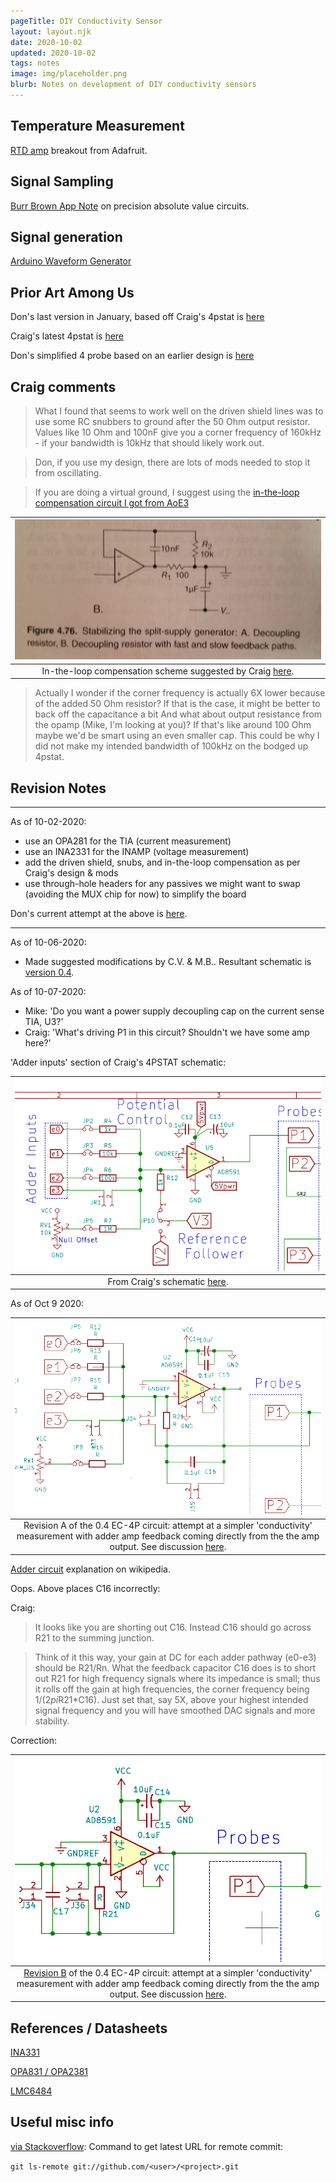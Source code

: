 ```yaml
---
pageTitle: DIY Conductivity Sensor
layout: layout.njk
date: 2020-10-02
updated: 2020-10-02
tags: notes 
image: img/placeholder.png
blurb: Notes on development of DIY conductivity sensors
---
```


## Temperature Measurement

[RTD amp](https://learn.adafruit.com/adafruit-max31865-rtd-pt100-amplifier) breakout from Adafruit. 

## Signal Sampling

[Burr Brown App Note](https://www.ti.com/lit/an/sboa068/sboa068.pdf?ts=1601648370947&ref_url=https%253A%252F%252Fwww.google.com%252F) on precision absolute value circuits.

## Signal generation

[Arduino Waveform Generator](https://www.instructables.com/Arduino-Waveform-Generator/)

## Prior Art Among Us

Don's last version in January, based off Craig's 4pstat is [here](https://gitlab.com/p-v-o-s/echem/4pstat/-/blob/4p-v1/kicad-pcb/pdf/4pstat.pdf)

Craig's latest 4pstat is [here](https://gitlab.com/p-v-o-s/echem/4pstat/-/blob/master/kicad-pcb/pdf/4pstat.pdf)

Don's simplified 4 probe based on an earlier design is [here](https://gitlab.com/p-v-o-s/echem/ec-4p/-/blob/master/v_0.1/four_probe.pdf)

## Craig comments

> What I found that seems to work well on the driven shield lines was to use some RC snubbers to ground after the 50 Ohm output resistor.  Values like 10 Ohm and 100nF give you a corner frequency of 160kHz - if your bandwidth is 10kHz that should likely work out.

> Don, if you use my design, there are lots of mods needed to stop it from oscillating.

> If you are doing a virtual ground, I suggest using the [in-the-loop compensation circuit I got from AoE3](https://gitlab.com/p-v-o-s/echem/4pstat/-/issues/7#note_364944285)

|[ ![fig2](/img/intheloop.jpg)](/img/intheloop.jpg)|
|:--:|
| In-the-loop compensation scheme suggested by Craig [here](https://gitlab.com/p-v-o-s/echem/4pstat/-/issues/7#note_364944285). |

> Actually I wonder if the corner frequency is actually 6X lower because of the added 50 Ohm resistor? If that is the case, it might be better to back off the capacitance a bit And what about output resistance from the opamp (Mike, I'm looking at you)? If that's like around 100 Ohm maybe we'd be smart using an even smaller cap. This could be why I did not make my intended bandwidth of 100kHz on the bodged up 4pstat.

## Revision Notes

----

As of 10-02-2020:

- use an OPA281 for the TIA (current measurement)
- use an INA2331 for the INAMP (voltage measurement)
- add the driven shield, snubs, and in-the-loop compensation as per Craig's design & mods
- use through-hole headers for any passives we might want to swap (avoiding the MUX chip for now) to simplify the board

Don's current attempt at the above is [here](https://gitlab.com/p-v-o-s/echem/ec-4p/-/blob/master/v_0.3/pdf/ec-4p.pdf).

----

As of 10-06-2020:

- Made suggested modifications by C.V. & M.B..  Resultant schematic is [version 0.4](https://gitlab.com/p-v-o-s/echem/ec-4p/-/blob/master/v_0.4/pdf/ec-4p.pdf).

As of 10-07-2020:

- Mike: 'Do you want a power supply decoupling cap on the current sense TIA, U3?'
- Craig: 'What's driving P1 in this circuit?  Shouldn't we have some amp here?'

'Adder inputs' section of Craig's 4PSTAT schematic:

|[ ![fig2](/img/conductivity/adder_inputs.png)](/img/conductivity/adder_inputs.png)|
|:--:|
| From Craig's schematic [here](https://gitlab.com/p-v-o-s/echem/4pstat/-/blob/master/kicad-pcb/pdf/4pstat.pdf). |


As of Oct 9 2020:

|[ ![fig2](/img/conductivity/p1_feedback_circuit.png)](/img/conductivity/p1_feedback_circuit.png)|
|:--:|
| Revision A of the 0.4 EC-4P circuit: attempt at a simpler 'conductivity' measurement with adder amp feedback coming directly from the the amp output. See discussion [here](https://gitlab.com/p-v-o-s/echem/ec-4p/-/issues/6#note_427124136). |


[Adder circuit](https://en.wikipedia.org/wiki/Adder_(electronics)) explanation on wikipedia.

Oops.  Above places C16 incorrectly:

Craig:

> It looks like you are shorting out C16.  Instead C16 should go across R21 to the summing junction.

> Think of it this way, your gain at DC for each adder pathway (e0-e3) should be R21/Rn.  What the feedback capacitor C16 does is to short out R21 for high frequency signals where its impedance is small; thus it rolls off the gain at high frequencies, the corner frequency being 1/(2*pi*R21*C16).  Just set that, say 5X, above your highest intended signal frequency and you will have smoothed DAC signals and more stability.

Correction:



|[ ![fig2](/img/conductivity/p1_feedback_circuit_REV-B.png)](/img/conductivity/p1_feedback_circuit_REV-B.png)|
|:--:|
| [Revision B](https://gitlab.com/p-v-o-s/echem/ec-4p/-/blob/d616fd5467dd4cd1d415cf019640ec242f7dc668/v_0.4/pdf/ec-4p.pdf) of the 0.4 EC-4P circuit: attempt at a simpler 'conductivity' measurement with adder amp feedback coming directly from the the amp output. See discussion [here](https://gitlab.com/p-v-o-s/echem/ec-4p/-/issues/6#note_427124136). |



## References / Datasheets

[INA331](https://www.ti.com/lit/ds/symlink/ina2331.pdf?ts=1602019726489&ref_url=https%253A%252F%252Fwww.ti.com%252Fproduct%252FINA2331%253Futm_source%253Dgoogle%2526utm_medium%253Dcpc%2526utm_campaign%253Dasc-null-null-GPN_EN-cpc-pf-google-wwe%2526utm_content%253DINA2331%2526ds_k%253DINA2331%2526DCM%253Dyes%2526gclid%253DCjwKCAjwq_D7BRADEiwAVMDdHqgen4POVfQNUaSvv1tTeDEJar15NgWLAQamLzuEf4j7nOT6NZ4iQBoCoFYQAvD_BwE%2526gclsrc%253Daw.ds)

[OPA831 / OPA2381](https://www.ti.com/lit/ds/symlink/opa381.pdf?ts=1602019570296&ref_url=https%253A%252F%252Fwww.ti.com%252Fproduct%252FOPA381)

[LMC6484](https://www.ti.com/lit/ds/symlink/lmc6484.pdf?ts=1602019481665)

## Useful misc info

[via Stackoverflow](https://stackoverflow.com/questions/15677439/command-to-get-latest-git-commit-hash-from-a-branch): Command to get latest URL for remote commit:

```git ls-remote git://github.com/<user>/<project>.git```
